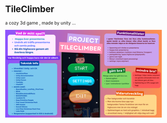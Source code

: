 # TileClimber
a cozy 3d game , made by unity ... 

![alt text](https://github.com/reaathecoder/TileClimber/blob/44b16e2bb1d2b6fd31fd4b9fc3abd2cc8360c6eb/poster.png)


